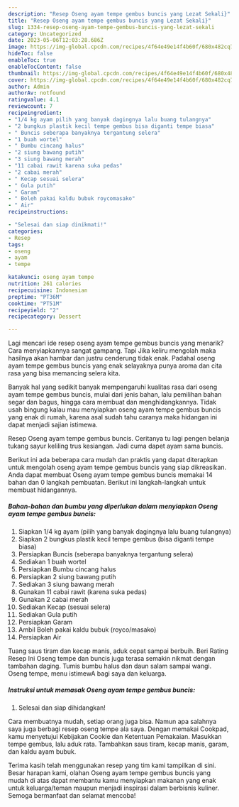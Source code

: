 ```yaml
---
description: "Resep Oseng ayam tempe gembus buncis yang Lezat Sekali}"
title: "Resep Oseng ayam tempe gembus buncis yang Lezat Sekali}"
slug: 1334-resep-oseng-ayam-tempe-gembus-buncis-yang-lezat-sekali
category: Uncategorized
date: 2023-05-06T12:03:28.686Z
image: https://img-global.cpcdn.com/recipes/4f64e49e14f4b60f/680x482cq70/oseng-ayam-tempe-gembus-buncis-foto-resep-utama.jpg
hideToc: false
enableToc: true
enableTocContent: false
thumbnail: https://img-global.cpcdn.com/recipes/4f64e49e14f4b60f/680x482cq70/oseng-ayam-tempe-gembus-buncis-foto-resep-utama.jpg
cover: https://img-global.cpcdn.com/recipes/4f64e49e14f4b60f/680x482cq70/oseng-ayam-tempe-gembus-buncis-foto-resep-utama.jpg
author: Admin
authorAv: notfound
ratingvalue: 4.1
reviewcount: 7
recipeingredient:
- "1/4 kg ayam pilih yang banyak dagingnya lalu buang tulangnya"
- "2 bungkus plastik kecil tempe gembus bisa diganti tempe biasa"
- " Buncis seberapa banyaknya tergantung selera"
- "1 buah wortel"
- " Bumbu cincang halus"
- "2 siung bawang putih"
- "3 siung bawang merah"
- "11 cabai rawit karena suka pedas"
- "2 cabai merah"
- " Kecap sesuai selera"
- " Gula putih"
- " Garam"
- " Boleh pakai kaldu bubuk roycomasako"
- " Air"
recipeinstructions:

- "Selesai dan siap dinikmati!"
categories:
- Resep
tags:
- oseng
- ayam
- tempe

katakunci: oseng ayam tempe 
nutrition: 261 calories
recipecuisine: Indonesian
preptime: "PT36M"
cooktime: "PT51M"
recipeyield: "2"
recipecategory: Dessert

---
```



Lagi mencari ide resep oseng ayam tempe gembus buncis yang menarik? Cara menyiapkannya sangat gampang. Tapi Jika keliru mengolah maka hasilnya akan hambar dan justru cenderung tidak enak. Padahal oseng ayam tempe gembus buncis yang enak selayaknya punya aroma dan cita rasa yang bisa memancing selera kita.


Banyak hal yang sedikit banyak mempengaruhi kualitas rasa dari oseng ayam tempe gembus buncis, mulai dari jenis bahan, lalu pemilihan bahan segar dan bagus, hingga cara membuat dan menghidangkannya. Tidak usah bingung kalau mau menyiapkan oseng ayam tempe gembus buncis yang enak di rumah, karena asal sudah tahu caranya maka hidangan ini dapat menjadi sajian istimewa.

Resep Oseng ayam tempe gembus buncis. Ceritanya tu lagi pengen belanja tukang sayur keliling trus kesiangan. Jadi cuma dapet ayam sama buncis.


Berikut ini ada beberapa cara mudah dan praktis yang dapat diterapkan untuk mengolah oseng ayam tempe gembus buncis yang siap dikreasikan. Anda dapat membuat Oseng ayam tempe gembus buncis memakai 14 bahan dan 0 langkah pembuatan. Berikut ini langkah-langkah untuk membuat hidangannya.

<!--inarticleads1-->

##### Bahan-bahan dan bumbu yang diperlukan dalam menyiapkan Oseng ayam tempe gembus buncis:

1. Siapkan 1/4 kg ayam (pilih yang banyak dagingnya lalu buang tulangnya)
1. Siapkan 2 bungkus plastik kecil tempe gembus (bisa diganti tempe biasa)
1. Persiapkan  Buncis (seberapa banyaknya tergantung selera)
1. Sediakan 1 buah wortel
1. Persiapkan  Bumbu cincang halus
1. Persiapkan 2 siung bawang putih
1. Sediakan 3 siung bawang merah
1. Gunakan 11 cabai rawit (karena suka pedas)
1. Gunakan 2 cabai merah
1. Sediakan  Kecap (sesuai selera)
1. Sediakan  Gula putih
1. Persiapkan  Garam
1. Ambil  Boleh pakai kaldu bubuk (royco/masako)
1. Persiapkan  Air


Tuang saus tiram dan kecap manis, aduk cepat sampai berbuih. Beri Rating Resep Ini Oseng tempe dan buncis juga terasa semakin nikmat dengan tambahan daging. Tumis bumbu halus dan daun salam sampai wangi. Oseng tempe, menu istimewA bagi saya dan keluarga. 

<!--inarticleads2-->

##### Instruksi untuk memasak Oseng ayam tempe gembus buncis:


1. Selesai dan siap dihidangkan!

Cara membuatnya mudah, setiap orang juga bisa. Namun apa salahnya saya juga berbagi resep oseng tempe ala saya. Dengan memakai Cookpad, kamu menyetujui Kebijakan Cookie dan Ketentuan Pemakaian. Masukkan tempe gembus, lalu aduk rata. Tambahkan saus tiram, kecap manis, garam, dan kaldu ayam bubuk. 

Terima kasih telah menggunakan resep yang tim kami tampilkan di sini. Besar harapan kami, olahan Oseng ayam tempe gembus buncis yang mudah di atas dapat membantu kamu menyiapkan makanan yang enak untuk keluarga/teman maupun menjadi inspirasi dalam berbisnis kuliner. Semoga bermanfaat dan selamat mencoba!
